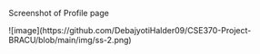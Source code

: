 <p>Screenshot of Profile page</p>
![image](https://github.com/DebajyotiHalder09/CSE370-Project-BRACU/blob/main/img/ss-2.png)

